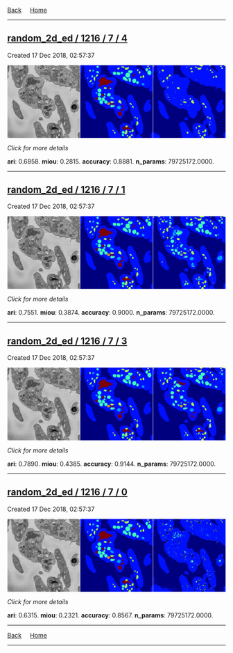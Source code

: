 
[Back](..)&nbsp;&nbsp;&nbsp;&nbsp;&nbsp;[Home](https://leapmanlab.github.io/snapshots)

---

<div class="summary"><a href="4"><h2>random_2d_ed / 1216 / 7 / 4</h2></a><p>Created 17 Dec 2018, 02:57:37
</p><a href="4"><img src="4/media/summary.png" align="center"></a><p>
<i>Click for more details</i>
</p></div>

**ari**: 0.6858. **miou**: 0.2815. **accuracy**: 0.8881. **n_params**: 79725172.0000. 

---

<div class="summary"><a href="1"><h2>random_2d_ed / 1216 / 7 / 1</h2></a><p>Created 17 Dec 2018, 02:57:37
</p><a href="1"><img src="1/media/summary.png" align="center"></a><p>
<i>Click for more details</i>
</p></div>

**ari**: 0.7551. **miou**: 0.3874. **accuracy**: 0.9000. **n_params**: 79725172.0000. 

---

<div class="summary"><a href="3"><h2>random_2d_ed / 1216 / 7 / 3</h2></a><p>Created 17 Dec 2018, 02:57:37
</p><a href="3"><img src="3/media/summary.png" align="center"></a><p>
<i>Click for more details</i>
</p></div>

**ari**: 0.7890. **miou**: 0.4385. **accuracy**: 0.9144. **n_params**: 79725172.0000. 

---

<div class="summary"><a href="0"><h2>random_2d_ed / 1216 / 7 / 0</h2></a><p>Created 17 Dec 2018, 02:57:37
</p><a href="0"><img src="0/media/summary.png" align="center"></a><p>
<i>Click for more details</i>
</p></div>

**ari**: 0.6315. **miou**: 0.2321. **accuracy**: 0.8567. **n_params**: 79725172.0000. 

---

[Back](..)&nbsp;&nbsp;&nbsp;&nbsp;&nbsp;[Home](https://leapmanlab.github.io/snapshots)

---